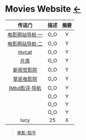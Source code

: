 # Movies Website [←](../index.md)

| 传送门 | 描述 | 摘要 |
|:---:|:---:|:---:|
| [电影网站导航·一](http://www.ziyuangou.com/tag/zaixiandianying/) | O_O | Y |
| [电影网站导航·二](http://www.staycu.com/archives/237) | O_O | Y |
| [mvcat](http://www.mvcat.com) | O_O | Y |
| [片库](https://www.pianku.me/tv/wNiNWarFDM.html) | O_O | Y |
| [新视觉影院](https://www.ixinshijue.com/) | O_O | Y |
| [草民电影院](https://www.cmdy2020.com/kongbupian.html) | O_O | Y |
| [IMbd影评·导航](https://m.imdb.com/?ref_=ft_mdot) | O_O | Y |
| []() | O_O | Y |
| []() | O_O | Y |
| []() | O_O | Y |
| lucy | 25 | X |

> [电影-知乎](https://zhuanlan.zhihu.com/p/34028598)
